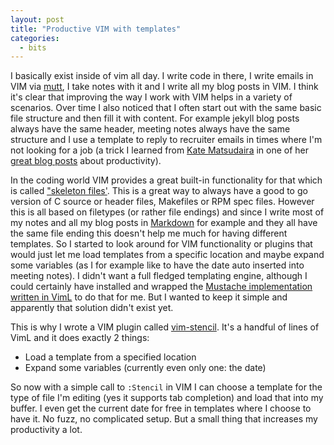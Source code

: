 ```yaml
---
layout: post
title: "Productive VIM with templates"
categories:
  - bits
---
```


I basically exist inside of vim all day. I write code in there, I write emails
in VIM via [mutt][mutt], I take notes with it and I write all my blog posts in
VIM. I think it's clear that improving the way I work with VIM helps in a
variety of scenarios. Over time I also noticed that I often start out with the
same basic file structure and then fill it with content. For example jekyll
blog posts always have the same header, meeting notes always have the same
structure and I use a template to reply to recruiter emails in times where I'm
not looking for a job (a trick I learned from [Kate Matsudaira][katemats] in
one of her [great blog posts][people-are-lazy] about productivity).

In the coding world VIM provides a great built-in functionality for that which
is called ["skeleton files'][skeleton]. This is a great way to always have a
good to go version of C source or header files, Makefiles or RPM spec files.
However this is all based on filetypes (or rather file endings) and since I
write most of my notes and all my blog posts in [Markdown][markdown] for
example and they all have the same file ending this doesn't help me much for
having different templates. So I started to look around for VIM functionality
or plugins that would just let me load templates from a specific location and
maybe expand some variables (as I for example like to have the date auto
inserted into meeting notes). I didn't want a full fledged templating engine,
although I could certainly have installed and wrapped the [Mustache
implementation written in VimL][vmustache] to do that for me. But I wanted to
keep it simple and apparently that solution didn't exist yet.

This is why I wrote a VIM plugin called [vim-stencil][vim-stencil]. It's a
handful of lines of VimL and it does exactly 2 things:

- Load a template from a specified location
- Expand some variables (currently even only one: the date)

So now with a simple call to `:Stencil` in VIM I can choose a template for the
type of file I'm editing (yes it supports tab completion) and load that into
my buffer. I even get the current date for free in templates where I choose to
have it. No fuzz, no complicated setup. But a small thing that increases my
productivity a lot.


[mutt]: http://www.mutt.org
[vim-stencil]: https://github.com/mrtazz/vim-stencil
[people-are-lazy]: http://katemats.com/people-are-lazy/
[katemats]: https://twitter.com/katemats
[skeleton]: http://vimdoc.sourceforge.net/htmldoc/autocmd.html#skeleton
[markdown]: http://daringfireball.net/projects/markdown/
[vmustache]: https://github.com/tobyS/vmustache

